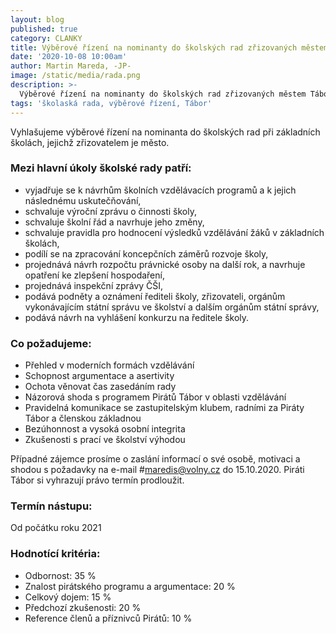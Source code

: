 ```yaml
---
layout: blog
published: true
category: CLANKY
title: Výběrové řízení na nominanty do školských rad zřizovaných městem Tábor
date: '2020-10-08 10:00am'
author: Martin Mareda, -JP-
image: /static/media/rada.png
description: >-
  Výběrové řízení na nominanty do školských rad zřizovaných městem Tábor
tags: 'školaská rada, výběrové řízení, Tábor'
---
```


Vyhlašujeme výběrové řízení na nominanta do školských rad při základních školách, jejichž zřizovatelem je město.  

### Mezi hlavní úkoly školské rady patří:
- vyjadřuje se k návrhům školních vzdělávacích programů a k jejich následnému uskutečňování,
- schvaluje výroční zprávu o činnosti školy,
- schvaluje školní řád a navrhuje jeho změny,
- schvaluje pravidla pro hodnocení výsledků vzdělávání žáků v základních školách,
- podílí se na zpracování koncepčních záměrů rozvoje školy,
- projednává návrh rozpočtu právnické osoby na další rok, a navrhuje opatření ke zlepšení hospodaření,
- projednává inspekční zprávy ČŠI,
- podává podněty a oznámení řediteli školy, zřizovateli, orgánům vykonávajícím státní správu ve školství a dalším orgánům státní správy,
- podává návrh na vyhlášení konkurzu na ředitele školy.

### Co požadujeme: 
- Přehled v moderních formách vzdělávání
 - Schopnost argumentace a asertivity
 - Ochota věnovat čas zasedáním rady
 - Názorová shoda s programem Pirátů Tábor v oblasti vzdělávání
 - Pravidelná komunikace se zastupitelským klubem, radními za Piráty Tábor a členskou základnou 	
 - Bezúhonnost a vysoká osobní integrita 	
 - Zkušenosti s prací ve školství výhodou

Případné zájemce prosíme o zaslání informací o své osobě, motivaci a shodou s požadavky na e-mail #maredis@volny.cz do 15.10.2020. Piráti Tábor si vyhrazují právo termín prodloužit.

### Termín nástupu: 
Od počátku roku 2021
 
### Hodnotící kritéria:
- Odbornost: 35 % 	
- Znalost pirátského programu a argumentace: 20 % 	
- Celkový dojem: 15 % 	
- Předchozí zkušenosti: 20 % 	
- Reference členů a příznivců Pirátů: 10 % 	
